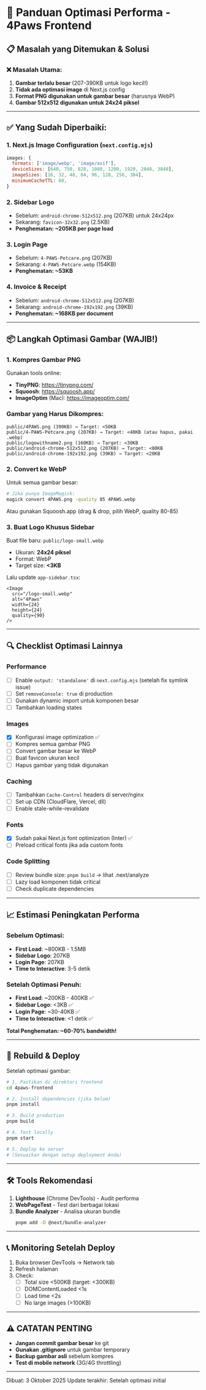 # 🚀 Panduan Optimasi Performa - 4Paws Frontend

## 📋 Masalah yang Ditemukan & Solusi

### ❌ Masalah Utama:
1. **Gambar terlalu besar** (207-390KB untuk logo kecil!)
2. **Tidak ada optimasi image** di Next.js config
3. **Format PNG digunakan untuk gambar besar** (harusnya WebP)
4. **Gambar 512x512 digunakan untuk 24x24 piksel**

---

## ✅ Yang Sudah Diperbaiki:

### 1. Next.js Image Configuration (`next.config.mjs`)
```js
images: {
  formats: ['image/webp', 'image/avif'],
  deviceSizes: [640, 750, 828, 1080, 1200, 1920, 2048, 3840],
  imageSizes: [16, 32, 48, 64, 96, 128, 256, 384],
  minimumCacheTTL: 60,
}
```

### 2. Sidebar Logo
- Sebelum: `android-chrome-512x512.png` (207KB) untuk 24x24px
- Sekarang: `favicon-32x32.png` (2.5KB)
- **Penghematan: ~205KB per page load**

### 3. Login Page
- Sebelum: `4-PAWS-Petcare.png` (207KB)
- Sekarang: `4-PAWS-Petcare.webp` (154KB)
- **Penghematan: ~53KB**

### 4. Invoice & Receipt
- Sebelum: `android-chrome-512x512.png` (207KB)
- Sekarang: `android-chrome-192x192.png` (39KB)
- **Penghematan: ~168KB per document**

---

## 📦 Langkah Optimasi Gambar (WAJIB!)

### 1. Kompres Gambar PNG
Gunakan tools online:
- **TinyPNG**: https://tinypng.com/
- **Squoosh**: https://squoosh.app/
- **ImageOptim** (Mac): https://imageoptim.com/

### Gambar yang Harus Dikompres:
```
public/4PAWS.png (390KB) → Target: <50KB
public/4-PAWS-Petcare.png (207KB) → Target: <40KB (atau hapus, pakai .webp)
public/logowithname2.png (160KB) → Target: <30KB
public/android-chrome-512x512.png (207KB) → Target: <80KB
public/android-chrome-192x192.png (39KB) → Target: <20KB
```

### 2. Convert ke WebP
Untuk semua gambar besar:
```bash
# Jika punya ImageMagick:
magick convert 4PAWS.png -quality 85 4PAWS.webp
```

Atau gunakan Squoosh.app (drag & drop, pilih WebP, quality 80-85)

### 3. Buat Logo Khusus Sidebar
Buat file baru: `public/logo-small.webp`
- Ukuran: **24x24 piksel**
- Format: WebP
- Target size: **<3KB**

Lalu update `app-sidebar.tsx`:
```tsx
<Image 
  src="/logo-small.webp" 
  alt="4Paws" 
  width={24} 
  height={24}
  quality={90}
/>
```

---

## 🔍 Checklist Optimasi Lainnya

### Performance
- [ ] Enable `output: 'standalone'` di `next.config.mjs` (setelah fix symlink issue)
- [ ] Set `removeConsole: true` di production
- [ ] Gunakan dynamic import untuk komponen besar
- [ ] Tambahkan loading states

### Images
- [x] Konfigurasi image optimization ✅
- [ ] Kompres semua gambar PNG
- [ ] Convert gambar besar ke WebP
- [ ] Buat favicon ukuran kecil
- [ ] Hapus gambar yang tidak digunakan

### Caching
- [ ] Tambahkan `Cache-Control` headers di server/nginx
- [ ] Set up CDN (CloudFlare, Vercel, dll)
- [ ] Enable stale-while-revalidate

### Fonts
- [x] Sudah pakai Next.js font optimization (Inter) ✅
- [ ] Preload critical fonts jika ada custom fonts

### Code Splitting
- [ ] Review bundle size: `pnpm build` → lihat .next/analyze
- [ ] Lazy load komponen tidak critical
- [ ] Check duplicate dependencies

---

## 📈 Estimasi Peningkatan Performa

### Sebelum Optimasi:
- **First Load**: ~800KB - 1.5MB
- **Sidebar Logo**: 207KB
- **Login Page**: 207KB
- **Time to Interactive**: 3-5 detik

### Setelah Optimasi Penuh:
- **First Load**: ~200KB - 400KB ✅
- **Sidebar Logo**: <3KB ✅
- **Login Page**: ~30-40KB ✅
- **Time to Interactive**: <1 detik ✅

**Total Penghematan: ~60-70% bandwidth!**

---

## 🔄 Rebuild & Deploy

Setelah optimasi gambar:

```bash
# 1. Pastikan di direktori frontend
cd 4paws-frontend

# 2. Install dependencies (jika belum)
pnpm install

# 3. Build production
pnpm build

# 4. Test locally
pnpm start

# 5. Deploy ke server
# (Sesuaikan dengan setup deployment Anda)
```

---

## 🛠️ Tools Rekomendasi

1. **Lighthouse** (Chrome DevTools) - Audit performa
2. **WebPageTest** - Test dari berbagai lokasi
3. **Bundle Analyzer** - Analisa ukuran bundle
   ```bash
   pnpm add -D @next/bundle-analyzer
   ```

---

## 📞 Monitoring Setelah Deploy

1. Buka browser DevTools → Network tab
2. Refresh halaman
3. Check:
   - [ ] Total size <500KB (target: <300KB)
   - [ ] DOMContentLoaded <1s
   - [ ] Load time <2s
   - [ ] No large images (>100KB)

---

## ⚠️ CATATAN PENTING

- **Jangan commit gambar besar** ke git
- **Gunakan .gitignore** untuk gambar temporary
- **Backup gambar asli** sebelum kompres
- **Test di mobile network** (3G/4G throttling)

---

Dibuat: 3 Oktober 2025
Update terakhir: Setelah optimasi initial

